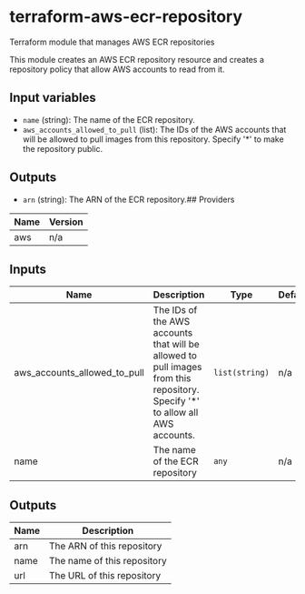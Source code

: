# terraform-aws-ecr-repository

Terraform module that manages AWS ECR repositories

This module creates an AWS ECR repository resource and creates a repository policy that allow AWS accounts to read from it.


## Input variables

* `name` (string): The name of the ECR repository.
* `aws_accounts_allowed_to_pull` (list): The IDs of the AWS accounts that will be allowed to pull images from this repository. Specify '*' to make the repository public.

## Outputs

* `arn` (string): The ARN of the ECR repository.## Providers

| Name | Version |
|------|---------|
| aws | n/a |

## Inputs

| Name | Description | Type | Default | Required |
|------|-------------|------|---------|:-----:|
| aws\_accounts\_allowed\_to\_pull | The IDs of the AWS accounts that will be allowed   to pull images from this repository.   Specify '\*' to allow all AWS accounts. | `list(string)` | n/a | yes |
| name | The name of the ECR repository | `any` | n/a | yes |

## Outputs

| Name | Description |
|------|-------------|
| arn | The ARN of this repository |
| name | The name of this repository |
| url | The URL of this repository |


